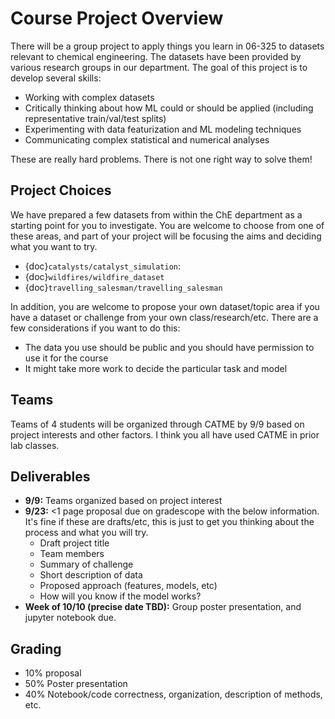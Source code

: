 # Course Project Overview

There will be a group project to apply things you learn in 06-325 to datasets relevant to chemical engineering. The datasets have been provided by various research groups in our department. The goal of this project is to develop several skills:
* Working with complex datasets
* Critically thinking about how ML could or should be applied (including representative train/val/test splits)
* Experimenting with data featurization and ML modeling techniques
* Communicating complex statistical and numerical analyses

These are really hard problems. There is not one right way to solve them! 

## Project Choices

We have prepared a few datasets from within the ChE department as a starting point for you to investigate. You are welcome to choose from one of these areas, and part of your project will be focusing the aims and deciding what you want to try.
* {doc}`catalysts/catalyst_simulation`: 
* {doc}`wildfires/wildfire_dataset`
* {doc}`travelling_salesman/travelling_salesman`

In addition, you are welcome to propose your own dataset/topic area if you have a dataset or challenge from your own class/research/etc. There are a few considerations if you want to do this:
* The data you use should be public and you should have permission to use it for the course
* It might take more work to decide the particular task and model

## Teams

Teams of 4 students will be organized through CATME by 9/9 based on project interests and other factors. I think you all have used CATME in prior lab classes.

## Deliverables
* **9/9:** Teams organized based on project interest
* **9/23:** <1 page proposal due on gradescope with the below information. It's fine if these are drafts/etc, this is just to get you thinking about the process and what you will try.  
    * Draft project title
    * Team members
    * Summary of challenge
    * Short description of data
    * Proposed approach (features, models, etc)
    * How will you know if the model works?
* **Week of 10/10 (precise date TBD):** Group poster presentation, and jupyter notebook due.

## Grading
* 10% proposal 
* 50% Poster presentation
* 40% Notebook/code correctness, organization, description of methods, etc. 
